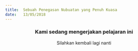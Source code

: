 ```yaml
---
title:  Sebuah Penegasan Nubuatan yang Penuh Kuasa
date:   13/05/2018
---
```


### <center>Kami sedang mengerjakan pelajaran ini</center>
<center>Silahkan kembali lagi nanti</center>